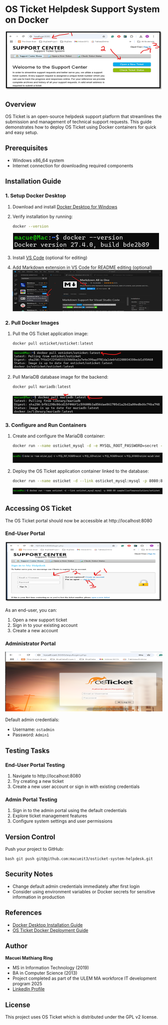 # OS Ticket Helpdesk Support System on Docker

![OS Ticket](images/image-5.png)

## Overview

OS Ticket is an open-source helpdesk support platform that streamlines the submission and management of technical support requests. This guide demonstrates how to deploy OS Ticket using Docker containers for quick and easy setup.

## Prerequisites

- Windows x86_64 system
- Internet connection for downloading required components

## Installation Guide

### 1. Setup Docker Desktop

1. Download and install [Docker Desktop for Windows](https://docs.docker.com/desktop/setup/install/windows-install/)
2. Verify installation by running:
   ```bash
   docker --version
   ```
   ![Docker Version](images/image.png)

3. Install [VS Code](https://code.visualstudio.com/download) (optional for editing)
4. Add Markdown extension in VS Code for README editing (optional)
   ![VS Code Markdown Extension](images/image-8.png)

### 2. Pull Docker Images

1. Pull the OS Ticket application image:
   ```bash
   docker pull osticket/osticket:latest
   ```
   ![OS Ticket Image Pull](images/image-1.png)

2. Pull MariaDB database image for the backend:
   ```bash
   docker pull mariadb:latest
   ```
   ![MariaDB Image Pull](images/image-2.png)

### 3. Configure and Run Containers

1. Create and configure the MariaDB container:
   ```bash
   docker run --name osticket_mysql -d -e MYSQL_ROOT_PASSWORD=secret -e MYSQL_USER=osticket -e MYSQL_PASSWORD=secret -e MYSQL_DATABASE=osticket mariadb:latest
   ```
   ![MariaDB Container Setup](images/image-3.png)

2. Deploy the OS Ticket application container linked to the database:
   ```bash
   docker run --name osticket -d --link osticket_mysql:mysql -p 8080:80 campbellsoftwaresolutions/osticket
   ```
   ![OS Ticket Container Setup](images/image-4.png)

## Accessing OS Ticket

The OS Ticket portal should now be accessible at http://localhost:8080

### End-User Portal

![End-User Portal](images/image-6.png)

As an end-user, you can:
1. Open a new support ticket
2. Sign in to your existing account
3. Create a new account

### Administrator Portal

![Admin Portal](images/image-7.png)

Default admin credentials:
- Username: `ostadmin`
- Password: `Admin1`

## Testing Tasks

### End-User Portal Testing
1. Navigate to http://localhost:8080
2. Try creating a new ticket
3. Create a new user account or sign in with existing credentials

### Admin Portal Testing
1. Sign in to the admin portal using the default credentials
2. Explore ticket management features
3. Configure system settings and user permissions

## Version Control

Push your project to GitHub:
```
bash git push git@github.com:macueit3/osticket-system-helpdesk.git

```
## Security Notes

- Change default admin credentials immediately after first login
- Consider using environment variables or Docker secrets for sensitive information in production

## References

- [Docker Desktop Installation Guide](https://docs.docker.com/desktop/setup/install/windows-install/)
- [OS Ticket Docker Deployment Guide](https://mpolinowski.github.io/docs/DevOps/Provisioning/2022-10-16--os-ticket-docker/2022-10-16/)

## Author

**Macuei Mathiang Ring**
- MS in Information Technology (2019)
- BA in Computer Science (2013)
- Project completed as part of the ULEM MA workforce IT development program 2025
- [LinkedIn Profile](https://www.linkedin.com/in/macuei/)

## License

This project uses OS Ticket which is distributed under the GPL v2 license.
